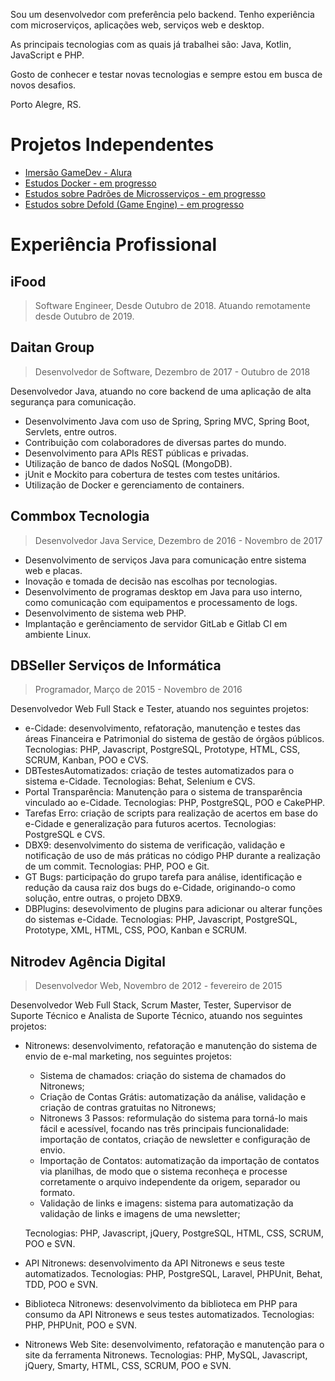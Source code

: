 Sou um desenvolvedor com preferência pelo backend. Tenho experiência com microserviços, aplicações web, serviços web e desktop. 

As principais tecnologias com as quais já trabalhei são: Java, Kotlin, JavaScript e PHP. 

Gosto de conhecer e testar novas tecnologias e sempre estou em busca de novos desafios. 

Porto Alegre, RS.

# Projetos Independentes

* [Imersão GameDev - Alura](https://ricardosander.github.io/ImersaoGameDev/)
* [Estudos Docker - em progresso](https://ricardosander.github.io/Docker-para-Desenvolvedores-Java/)
* [Estudos sobre Padrões de Microsserviços - em progresso](https://ricardosander.github.io/Padroes-de-Microservicos-Java/)
* [Estudos sobre Defold (Game Engine) - em progresso](https://ricardosander.github.io/Defold/)

# Experiência Profissional

## iFood
> Software Engineer, Desde Outubro de 2018. Atuando remotamente desde Outubro de 2019.

## Daitan Group
> Desenvolvedor de Software, Dezembro de 2017 - Outubro de 2018

Desenvolvedor Java, atuando no core backend de uma aplicação de alta segurança para comunicação.

* Desenvolvimento Java com uso de Spring, Spring MVC, Spring Boot, Servlets, entre outros.
* Contribuição com colaboradores de diversas partes do mundo.
* Desenvolvimento para APIs REST públicas e privadas.
* Utilização de banco de dados NoSQL (MongoDB).
* jUnit e Mockito para cobertura de testes com testes unitários.
* Utilização de Docker e gerenciamento de containers.

## Commbox Tecnologia
> Desenvolvedor Java Service, Dezembro de 2016 - Novembro de 2017

* Desenvolvimento de serviços Java para comunicação entre sistema web e placas.
* Inovação e tomada de decisão nas escolhas por tecnologias.
* Desenvolvimento de programas desktop em Java para uso interno, como comunicação com equipamentos e processamento de logs.
* Desenvolvimento de sistema web PHP.
* Implantação e gerênciamento de servidor GitLab e Gitlab CI em ambiente Linux.

## DBSeller Serviços de Informática
> Programador, Março de 2015 - Novembro de 2016

Desenvolvedor Web Full Stack e Tester, atuando nos seguintes projetos:

* e-Cidade: desenvolvimento, refatoração, manutenção e testes das áreas Financeira e Patrimonial do sistema de gestão de órgãos públicos. Tecnologias: PHP, Javascript, PostgreSQL, Prototype, HTML, CSS, SCRUM, Kanban, POO e CVS.
* DBTestesAutomatizados: criação de testes automatizados para o sistema e-Cidade. Tecnologias: Behat, Selenium e CVS.
* Portal Transparência: Manutenção para o sistema de transparência vinculado ao e-Cidade. Tecnologias: PHP, PostgreSQL, POO e CakePHP.
* Tarefas Erro: criação de scripts para realização de acertos em base do e-Cidade e generalização para futuros acertos. Tecnologias: PostgreSQL e CVS.
* DBX9: desenvolvimento do sistema de verificação, validação e notificação de uso de más práticas no código PHP durante a realização de um commit. Tecnologias: PHP, POO e Git.
* GT Bugs: participação do grupo tarefa para análise, identificação e redução da causa raiz dos bugs do e-Cidade, originando-o como solução, entre outras, o projeto DBX9.
* DBPlugins: desevolvimento de plugins para adicionar ou alterar funções do sistemas e-Cidade. Tecnologias: PHP, Javascript, PostgreSQL, Prototype, XML, HTML, CSS, POO, Kanban e SCRUM.

## Nitrodev Agência Digital
> Desenvolvedor Web, Novembro de 2012 - fevereiro de 2015

Desenvolvedor Web Full Stack, Scrum Master, Tester, Supervisor de Suporte Técnico e Analista de Suporte Técnico, atuando nos seguintes projetos:

- Nitronews: desenvolvimento, refatoração e manutenção do sistema de envio de e-mal marketing, nos seguintes projetos:
  - Sistema de chamados: criação do sistema de chamados do Nitronews;
  - Criação de Contas Grátis: automatização da análise, validação e criação de contras gratuitas no Nitronews;
  - Nitronews 3 Passos: reformulação do sistema para torná-lo mais fácil e acessível, focando nas três principais funcionalidade: importação de contatos, criação de newsletter e configuração de envio.
  - Importação de Contatos: automatização da importação de contatos via planilhas, de modo que o sistema reconheça e processe corretamente o arquivo independente da origem, separador ou formato.
  - Validação de links e imagens: sistema para automatização da validação de links e imagens de uma newsletter;
  
  Tecnologias: PHP, Javascript, jQuery, PostgreSQL, HTML, CSS, SCRUM, POO e SVN.
  
- API Nitronews: desenvolvimento da API Nitronews e seus teste automatizados. Tecnologias: PHP, PostgreSQL, Laravel, PHPUnit, Behat, TDD, POO e SVN.
- Biblioteca Nitronews: desenvolvimento da biblioteca em PHP para consumo da API Nitronews e seus testes automatizados. Tecnologias: PHP, PHPUnit, POO e SVN.
- Nitronews Web Site: desenvolvimento, refatoração e manutenção para o site da ferramenta Nitronews. Tecnologias: PHP, MySQL, Javascript, jQuery, Smarty, HTML, CSS, SCRUM, POO e SVN.
